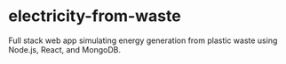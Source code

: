 # electricity-from-waste
Full stack web app simulating energy generation from plastic waste using Node.js, React, and MongoDB.
